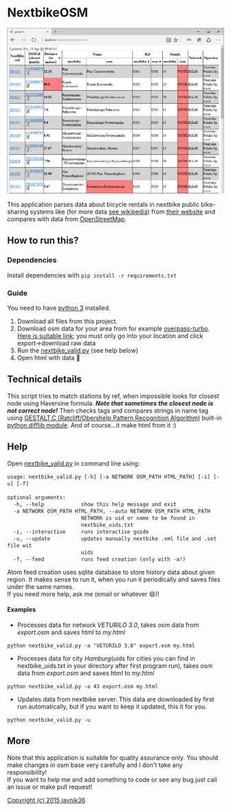 # NextbikeOSM
![Demo](https://github.com/javnik36/NextbikeOSM/blob/master/demo.png)

This application parses data about bicycle rentals in nextbike public bike-sharing systems like (for more data [see wikipedia](https://en.wikipedia.org/wiki/Nextbike)) from [their website](http://nextbike.net/maps/nextbike-official.xml) and compares with data from [OpenStreetMap](http://www.openstreetmap.org).

## How to run this?
### Dependencies
Install dependencies with `pip install -r requirements.txt`

### Guide
You need to have [python 3](https://www.python.org/downloads/) installed.<br>
1. Download all files from this project.<br>
2. Download osm data for your area from for example [overpass-turbo](http://overpass-turbo.eu/). [Here is suitable link](http://overpass-turbo.eu/s/an2); you must only go into your location and click export->download raw data<br>
3. Run the [nextbike_valid.py](https://github.com/javnik36/NextbikeOSM/blob/master/nextbike_valid.py) (see help below)<br>
4. Open html with data :lollipop:

## Technical details
This script tries to match stations by ref, when impossible looks for closest node using Haversine formula. ***Note that sometimes the closest node is not correct node!*** Then checks tags and compares strings in name tag using [GESTALT.C (Ratcliff/Obershelp Pattern Recognition Algorithm)](http://collaboration.cmc.ec.gc.ca/science/rpn/biblio/ddj/Website/articles/DDJ/1988/8807/8807c/8807c.htm) built-in [python difflib module](https://docs.python.org/3.4/library/difflib.html). And of course...it make html from it :)

## Help
Open [nextbike_valid.py](https://github.com/javnik36/NextbikeOSM/blob/master/nextbike_valid.py) in command line using:
```
usage: nextbike_valid.py [-h] [-a NETWORK OSM_PATH HTML_PATH] [-i] [-u] [-f]

optional arguments:
  -h, --help            show this help message and exit
  -a NETWORK OSM_PATH HTML_PATH, --auto NETWORK OSM_PATH HTML_PATH
                        NETWORK is uid or name to be found in
                        nextbike_uids.txt
  -i, --interactive     runs interactive guide
  -u, --update          updates manually nextbike .xml file and .set file wit
                        uids
  -f, --feed            runs feed creation (only with -a!)
```
Atom feed creation uses sqlite database to store history data about given region. It makes sense to run it, when you run it periodically and saves files under the same names.<br>
If you need more help, ask me (email or whatever :smile:)!

#### Examples
* Processes data for network *VETURILO 3.0*, takes osm data from *export.osm* and saves html to *my.html*
```
python nextbike_valid.py -a "VETURILO 3.0" export.osm my.html
```
* Processes data for city *Hamburg*(uids for cities you can find in nextbike_uids.txt in your directory after first program run), takes osm data from *export.osm* and saves html to *my.html*
```
python nextbike_valid.py -a 43 export.osm my.html
```
* Updates data from nextbike server. This data are downloaded by first run automatically, but if you want to keep it updated, this it for you.
```
python nextbike_valid.py -u
```

## More
Note that this application is suitable for quality assurance only. You should make changes in osm base very carefully and I don't take any responsibility!<br>
If you want to help me and add something to code or see any bug just call an issue or make pull request!

[Copyright (c) 2015 javnik36](https://github.com/javnik36/NextbikeOSM/blob/master/LICENCE)
